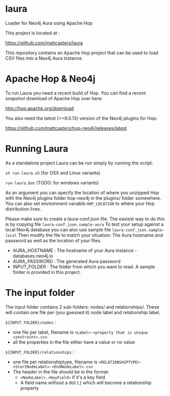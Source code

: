 # laura

Loader for Neo4j Aura using Apache Hop

This project is located at : 

  https://github.com/mattcasters/laura

This repository contains an Apache Hop project that can be used to load CSV files into a Neo4j Aura instance.

# Apache Hop & Neo4j

To run Laura you need a recent build of Hop.  You can find a recent *snapshot* download of Apache Hop over here:

  http://hop.apache.org/download

You also need the latest (>=6.0.13) version of the Neo4j plugins for Hop:

  https://github.com/mattcasters/hop-neo4j/releases/latest

# Running Laura

As a standalone project Laura can be run simply by running the script:

  ```sh run-laura.sh``` (for OSX and Linux variants)

  ```run-laura.bat``` (TODO: for windows variants)

As an argument you can specify the location of where you unzipped Hop with the Neo4j plugins folder hop-neo4j in the plugins/ folder somewhere.
You can also set environment variable ```HOP_LOCATION``` to where your Hop distribution lives.

Please make sure to create a laura-conf.json file.  The easiest way to do this is by copying file ```laura-conf.json.sample-aura```
To test your setup against a local Neo4j database you can also use sample file ```laura-conf.json.sample-local```
Then modify the file to match your situation: The Aura hostname and password as well as the location of your files.

* AURA_HOSTNAME : The hostname of your Aura instance <someid>-databases.neo4j.io
* AURA_PASSWORD : The generated Aura password
* INPUT_FOLDER  : The folder from which you want to read.  A sample folder is provided in this project.

# The input folder

The input folder contains 2 sub-folders: nodes/ and relationships/.
These will contain one file per (you guessed it) node label and relationship label.

```${INPUT_FOLDER}/nodes``` :

* one file per label, filename is ```<Label>-<property that is unique constraint>.csv```
* all the properties in the file either have a value or no value

```${INPUT_FOLDER}/relationships``` :

* one file per relationshiptype, filename is ```<RELATIONSHIPTYPE>-<StartNodeLabel>-<EndNodeLabel>.csv```
* The header in the file should be in the format: 
  - ```<NodeLabel>.<KeyField>``` if it's a key field
  - A field name without a dot (.) which will become a relationship property



